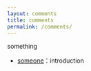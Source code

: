 ```yaml
---
layout: comments
title: comments
permalink: /comments/
---
```


something

- [someone](url)：introduction
